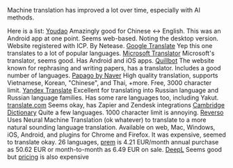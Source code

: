 Machine translation has improved a lot over time, especially with AI methods.

Here is a list:
[Youdao](https://fanyi.youdao.com/#/) Amazingly good for Chinese <-> English. This was an Android app at one point. Seems web-based. Noting the desktop version. Website registered with ICP. By Netease.
[Google Translate](https://translate.google.ca/) Yep this one translates to a lot of popular languages.
[Microsoft Translator](https://translator.microsoft.com/) Microsoft's translator, seems good. Has Android and iOS apps.
[Quillbot](https://quillbot.com/translate) The website known for rephrasing and writing papers, has a translator. Includes a good number of languages.
[Papago by Naver](https://papago.naver.com/) High quality translation, supports Vietnamese, Korean, "Chinese", and Thai, +more. Free, 3000 character limit.
[Yandex Translate](https://translate.yandex.com/en/?source_lang=en&target_lang=ru) Excellent for translating into Russian language and Russian language families. Has some rare languages too, including Yakut.
[translate.com](https://www.translate.com/machine-translation) Seems okay, has Zapier and Zendesk integrations
[Cambridge Dictionary](https://dictionary.cambridge.org/translate/) Quite a few languages. 1000 character limit is annoying.
[Reverso](https://www.reverso.net/text-translation) Uses Neural Machine Translation (ok whatever) to translate to a more natural sounding language translation. Available on web, Mac, Windows, iOS, Android, and plugins for Chrome and Firefox. It was expensive, seemed to translate okay. 26 languages, [prem](https://documents.reverso.net/Pricing.aspx?origin=5&lang=en) is 4.21 EUR/month annual purchase as 50.62 EUR or month-to-month as 6.49 EUR on sale. 
[DeepL](https://www.deepl.com/translator) Seems good but [pricing](https://www.deepl.com/pro?cta=header-prices) is also expensive 